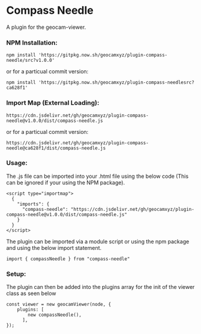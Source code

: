 # Compass Needle
A plugin for the geocam-viewer.
### NPM Installation:
```
npm install 'https://gitpkg.now.sh/geocamxyz/plugin-compass-needle/src?v1.0.0'
```
or for a particual commit version:
```
npm install 'https://gitpkg.now.sh/geocamxyz/plugin-compass-needlesrc?ca628f1'
```
### Import Map (External Loading):
```
https://cdn.jsdelivr.net/gh/geocamxyz/plugin-compass-needle@v1.0.0/dist/compass-needle.js
```
or for a particual commit version:
```
https://cdn.jsdelivr.net/gh/geocamxyz/plugin-compass-needle@ca628f1/dist/compass-needle.js
```
### Usage:
The .js file can be imported into your .html file using the below code (This can be ignored if your using the NPM package).
```
<script type="importmap">
  {
    "imports": {
      "compass-needle": "https://cdn.jsdelivr.net/gh/geocamxyz/plugin-compass-needle@v1.0.0/dist/compass-needle.js"
    }
  }
</script>
```
The plugin can be imported via a module script or using the npm package and using the below import statement.
```
import { compassNeedle } from "compass-needle"
```
### Setup:
The plugin can then be added into the plugins array for the init of the viewer class as seen below
```
const viewer = new geocamViewer(node, {
	plugins: [
        new compassNeedle(),
      ],
});
```